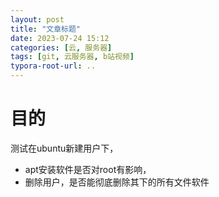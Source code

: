 ```yaml
---
layout: post
title: "文章标题"
date: 2023-07-24 15:12
categories: [云, 服务器]
tags: [git, 云服务器, b站视频]
typora-root-url: ..
---
```

# 目的
测试在ubuntu新建用户下，
- apt安装软件是否对root有影响，
- 删除用户，是否能彻底删除其下的所有文件软件

